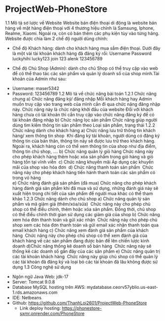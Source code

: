 # ProjectWeb-PhoneStore
1.1 Mô tả sơ lược về Website 
Website bán điện thoại di động là website bán hàng về mặt hàng điện thoại với 4 thương hiệu chính là Samsung, Iphone, Realme, Xiaomi. Ngoài ra, còn có bán thêm các phụ kiện tùy vào từng hãng.
Website được chia làm 2 chế độ người dùng chính:
- Chế độ Khách hàng: dành cho khách hàng mua sắm điện thoại. Dưới đây là một vài tài khoản khách hàng đã đăng ký rồi:
Username	Password
luckyhihi	lucky123
join 	123
alenk	123456789

- Chế độ Chủ Shop (Admin): dành cho chủ Shop có thể truy cập vào web để có thể thao tác các sản phẩm và quản lý doanh số của shop mình.Tài khoản của Admin như sau:
+ Username: maser5342
+ Password: 123456789
1.2 Mô tả về chức năng bài toán
1.2.1 Chức năng chung
a) Chức năng đăng ký/ đăng nhập
Mỗi khách hàng hay Admin muốn truy cập vào trang web của mình cần đi qua chức năng đăng nhập này. Chức năng này là chức năng khởi đầu của website
Đối với khách hàng chưa có tài khoản thì cần truy cập vào chức năng đăng ký để có tài khoản đăng nhập
b) Chức năng lọc sản phẩm
Chức năng giúp người dùng tìm kiếm thông tin sản phẩm theo Loại sản phẩm, trạng thái 
1.2.2 Chức năng dành cho khách hàng
a) Chức năng lưu trữ thông tin khách hàng/ xem thông tin shop 
Khi đăng ký tài khoản, người dùng có đăng ký thông tin của bản thân, thông tin này sẽ được lưu trữ theo khách hàng. Ngoài ra, khách hàng còn có thể xem thông tin của shop như địa điểm, thông tin chủ shop, ....
b) Chức năng quản lý giỏ hàng
Chức năng này cho phép khách hàng thêm hoặc xóa sản phẩm trong giỏ hàng và giỏ hàng tồn tại vĩnh viễn 
c) Chức năng khuyến mãi
Áp dụng các khuyến mãi của shop vào hóa đơn 
d) Chức năng thanh toán sản phẩm 
Chức năng này cho phép khách hàng tiến hành thanh toán các sản phẩm có trong vỏ hàng	
e) Chức năng đánh giá sản phẩm (đã mua)
Chức năng cho phép khách hàng đánh giá sản phẩm khi đã mua và sử dụng, những đánh giá này sẽ xuất hiện trong chi tiết của sản phẩm để người mua khác có thể tham khảo
1.2.3 Chức năng dành cho chủ shop
a) Chức năng quản lý sản phẩm và mã giảm giá (thêm/xóa/sửa) 
Chức năng này cho phép chủ shop có thể điều chỉnh, thêm hoặc xóa sản phẩm. Đồng thời, chủ shop có thể điều chỉnh thời gian sử dụng các giảm giá của shop
b) Chức năng xem hóa đơn thanh toán và gửi xác nhận 
Chức năng này cho phép chủ shop xem các hóa đơn thanh toán và gửi email xác nhận thanh toán qua email khách hàng
c) Chức năng xem đánh giá sản phẩm của khách hàng 
Chức năng này cho phép chủ shop có thể xem đánh giá của khách hàng về các sản phẩm đang được bán để lên chiến lược kinh doanh
d)Chức năng thống kê doanh số bán hàng 
Chức năng này sẽ thống kê các doanh số gần đây của các sản phẩm
e) Chức năng quản trị các tài khoản khách hàng 
Chức năng này giúp chủ shop có thể quản lý các tài khoản đã đăng ký và loại bỏ các tài khoản đã lâu không được sử dụng
1.3 Công nghệ sử dụng
- Ngôn ngữ Java Web: jdk-17
- Server: Tomcat 9.0.8
- Database MySQL hosting trên AWS: mydatabase.ceorv57yblio.us-east-1.rds.amazonaws.com
- IDE: Netbeans
- Github: https://github.com/ThanhLoi2601/ProjectWeb-PhoneStore 
	- Link deploy hosting: https://phonestore-sxmr.onrender.com/PhoneStore 
